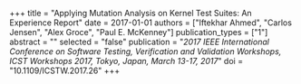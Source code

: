 +++
title = "Applying Mutation Analysis on Kernel Test Suites: An Experience Report"
date = 2017-01-01
authors = ["Iftekhar Ahmed", "Carlos Jensen", "Alex Groce", "Paul E. McKenney"]
publication_types = ["1"]
abstract = ""
selected = "false"
publication = "*2017 IEEE International Conference on Software Testing, Verification and Validation Workshops, ICST Workshops 2017, Tokyo, Japan, March 13-17, 2017*"
doi = "10.1109/ICSTW.2017.26"
+++

